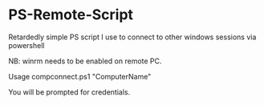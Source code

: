 # PS-Remote-Script
Retardedly simple PS script I use to connect to other windows sessions via powershell

NB: winrm needs to be enabled on remote PC.

Usage
compconnect.ps1 "ComputerName"

You will be prompted for credentials.
